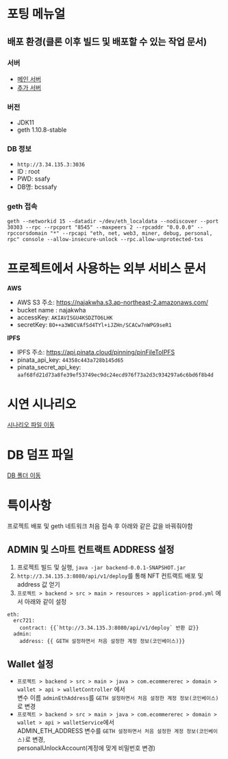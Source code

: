 # 포팅 메뉴얼 

## 배포 환경(클론 이후 빌드 및 배포할 수 있는 작업 문서) 
### 서버
* [메인 서버](http://3.34.135.3)  
* [추가 서버](http://3.36.50.29)

### 버전
* JDK11 
* geth 1.10.8-stable   

### DB 정보 
* `http://3.34.135.3:3036`
* ID : root  
* PWD: ssafy    
* DB명: bcssafy    

### geth 접속
```
geth --networkid 15 --datadir ~/dev/eth_localdata --nodiscover --port 30303 --rpc --rpcport "8545" --maxpeers 2 --rpcaddr "0.0.0.0" --rpccorsdomain "*" --rpcapi "eth, net, web3, miner, debug, personal, rpc" console --allow-insecure-unlock --rpc.allow-unprotected-txs
```

# 프로젝트에서 사용하는 외부 서비스 문서 
**AWS**
* AWS S3 주소: https://najakwha.s3.ap-northeast-2.amazonaws.com/
* bucket name : najakwha
* accessKey: `AKIAVISGU4KSDZTO6LHK`
* secretKey: `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`
    
**IPFS**
* IPFS 주소: https://api.pinata.cloud/pinning/pinFileToIPFS
* pinata_api_key: `44358c443a728b145d65`
* pinata_secret_api_key: `aaf68fd21d73a8fe39ef53749ec9dc24ecd976f73a2d3c934297a6c6bd6f8b4d`
    
# 시연 시나리오 
[시나리오 파일 이동](https://lab.ssafy.com/s05-blockchain/S05P21C201/-/blob/develop/exec/4.%EC%8B%9C%EC%97%B0%EC%8B%9C%EB%82%98%EB%A6%AC%EC%98%A4.pptx) 

# DB 덤프 파일  
[DB 폴더 이동](https://lab.ssafy.com/s05-blockchain/S05P21C201/-/tree/develop/exec/database)

# 특이사항 
프로젝트 배포 및 geth 네트워크 처음 접속 후 아래와 같은 값을 바꿔줘야함 
    
## ADMIN 및 스마트 컨트랙트 ADDRESS 설정   
1. 프로젝트 빌드 및 실행, `java -jar backend-0.0.1-SNAPSHOT.jar`       
2. `http://3.34.135.3:8080/api/v1/deploy`를 통해 NFT 컨트랙트 배포 및 address 값 얻기     
3. `프로젝트 > backend > src > main > resources > application-prod.yml` 에서 아래와 같이 설정   

```  
eth:
  erc721:
    contract: {{`http://3.34.135.3:8080/api/v1/deploy` 반환 값}}
  admin:
    address: {{ GETH 설정하면서 처음 설정한 계정 정보(코인베이스)}}
```

## Wallet 설정 

* `프로젝트 > backend > src > main > java > com.ecommererec > domain > wallet > api > walletController` 에서   
변수 이름 `adminEthAddress`를 `GETH 설정하면서 처음 설정한 계정 정보(코인베이스)`로 변경
* `프로젝트 > backend > src > main > java > com.ecommererec > domain > wallet > api > walletService`에서   
ADMIN_ETH_ADDRESS 변수를 `GETH 설정하면서 처음 설정한 계정 정보(코인베이스)`로 변경,     
personalUnlockAccount(계정에 맞게 비밀번호 변경)    










